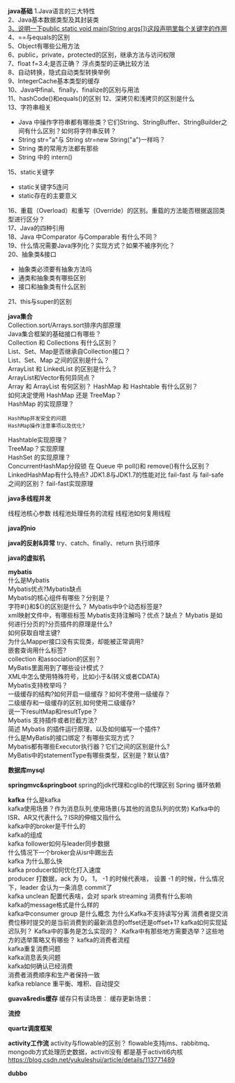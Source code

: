 **java基础**
1.Java语言的三大特性  
2、Java基本数据类型及其封装类    
[3、说明一下public static void main(String args[])这段声明里每个关键字的作用](Java/P_A_JAVA基础/A_Java基础.md)  
4、==与equals的区别  
5、Object有哪些公用方法   
6、public，private，protected的区别，继承方法与访问权限  
7、float f=3.4;是否正确？ 浮点类型的正确比较方法     
8、自动转换，隐式自动类型转换举例   
9、IntegerCache基本类型的缓存  
10、Java中final、finally、finalize的区别与用法  
11、hashCode()和equals()的区别
12、深拷贝和浅拷贝的区别是什么    
13、字符串相关  

- Java 中操作字符串都有哪些类？它们String、StringBuffer、StringBuilder之间有什么区别？如何将字符串反转？ 
- String str="a"与 String str=new String("a")一样吗？  
- String 类的常用方法都有那些 
- String 中的 intern()

15、static关键字

- static关键字5连问  
- static存在的主要意义  

16、重载（Overload）和重写（Override）的区别。重载的方法能否根据返回类型进行区分？    
17、Java的四种引用    
18、Java 中Comparator 与Comparable 有什么不同？    
19、什么情况需要Java序列化？实现方式？如果不被序列化？  
20、抽象类&接口

- 抽象类必须要有抽象方法吗
- 通类和抽象类有哪些区别
- 接口和抽象类有什么区别

21、this与super的区别

**java集合**  
Collection.sort/Arrays.sort排序内部原理  
Java集合框架的基础接口有哪些？  
Collection 和 Collections 有什么区别？  
List、Set、Map是否继承自Collection接口？  
List、Set、Map 之间的区别是什么？  
ArrayList 和 LinkedList 的区别是什么？  
ArrayList和Vector有何异同点？  
Array 和 ArrayList 有何区别？
HashMap 和 Hashtable 有什么区别？  
如何决定使用 HashMap 还是 TreeMap？   
HashMap 的实现原理？   
```text
HashMap并发安全的问题
HashMap操作注意事项以及优化?
``` 
Hashtable实现原理？  
TreeMap？实现原理  
HashSet 的实现原理？   
ConcurrentHashMap分段锁
在 Queue 中 poll()和 remove()有什么区别？
LinkedHashMap有什么特点? 
JDK1.8与JDK1.7的性能对比
fail-fast 与 fail-safe 之间的区别？
fail-fast实现原理

**java多线程并发**

线程池核心参数
线程池处理任务的流程
线程池如何复用线程


**java的nio**


**java的反射&异常**
try、catch、finally、return 执行顺序


**java的虚拟机**



**mybatis**  
什么是Mybatis  
Mybatis优点?Mybatis缺点  
Mybatis的核心组件有哪些？分别是？  
字符#{}和${}的区别是什么？
Mybatis中9个动态标签是?  
xml映射文件中，有哪些标签
Mybatis支持注解吗？优点？缺点？
Mybatis 是如何进行分页的?分页插件的原理是什么?  
如何获取自增主键?  
为什么Mapper接口没有实现类，却能被正常调用?  
嵌套查询用什么标签?  
collection 和association的区别？  
MyBatis里面用到了哪些设计模式？  
XML中怎么使用特殊符号，比如小于&(转义或者CDATA)  
Mybatis支持枚举吗？   
一级缓存的结构?如何开启一级缓存？如何不使用一级缓存？     
二级缓存和一级缓存的区别,如何使用二级缓存?  
说一下resultMap和resultType？    
Mybatis 支持插件或者拦截方法?  
简述 Mybatis 的插件运行原理，以及如何编写一个插件?    
什么是MyBatis的接口绑定？有哪些实现方式？  
Mybatis都有哪些Executor执行器？它们之间的区别是什么?    
MyBatis中的statementType有哪些类型，区别是？默认值?  


**数据库mysql**


**springmvc&springboot**
spring的jdk代理和cglib的代理区别
Spring 循环依赖


**kafka**
什么是kafka  
kafka使用场景？作为消息队列,使用场景(与其他的消息队列的优势)
Kafka中的ISR、AR又代表什么？ISR的伸缩又指什么  
kafka中的broker是干什么的  
kafka的组成  
kafka follower如何与leader同步数据  
什么情况下一个broker会从isr中踢出去  
kafka 为什么那么快  
kafka producer如何优化打入速度  
producer 打数据，ack  为 0， 1， -1 的时候代表啥， 设置 -1 的时候，什么情况下，leader 会认为一条消息 commit了  
kafka  unclean 配置代表啥，会对 spark streaming 消费有什么影响  
kafka的message格式是什么样的  
kafka中consumer group 是什么概念
为什么Kafka不支持读写分离
消费者提交消费位移时提交的是当前消费到的最新消息的offset还是offset+1?
kafka如何实现延迟队列？
Kafka中的事务是怎么实现的？
.Kafka中有那些地方需要选举？这些地方的选举策略又有哪些？
kafka的消费者流程  
kafka重复消费问题   
kafka消息丢失问题  
kafka如何确认已经消费  
消费者消费顺序和生产者保持一致  
kafka reblance 重平衡、堆积、自动提交  


**guava&redis缓存**
缓存只有读场景：
缓存更新场景：



**流控**


**quartz调度框架**



**activity工作流**
activity与flowable的区别？
flowable支持jms、rabbitmq、mongodb方式处理历史数据，activiti没有
都是基于activiti6内核
https://blog.csdn.net/yukuleshui/article/details/113771489

**dubbo**





